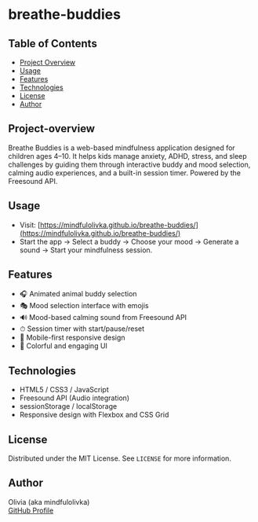 # breathe-buddies


## Table of Contents
- [Project Overview](#project-overview)
- [Usage](#usage)
- [Features](#features)
- [Technologies](#technologies)
- [License](#license)
- [Author](#author)
## Project-overview

Breathe Buddies is a web-based mindfulness application designed for children ages 4–10. It helps kids manage anxiety, ADHD, stress, and sleep challenges by guiding them through interactive buddy and mood selection, calming audio experiences, and a built-in session timer. Powered by the Freesound API.

## Usage

- Visit: [https://mindfulolivka.github.io/breathe-buddies/](https://mindfulolivka.github.io/breathe-buddies/)
- Start the app → Select a buddy → Choose your mood → Generate a sound → Start your mindfulness session.

## Features

- 🎧 Animated animal buddy selection
- 🎭 Mood selection interface with emojis
- 🔊 Mood-based calming sound from Freesound API
- ⏱ Session timer with start/pause/reset
- 📱 Mobile-first responsive design
- 🌈 Colorful and engaging UI

## Technologies

- HTML5 / CSS3 / JavaScript
- Freesound API (Audio integration)
- sessionStorage / localStorage
- Responsive design with Flexbox and CSS Grid

## License

Distributed under the MIT License. See `LICENSE` for more information.

## Author

Olivia (aka mindfulolivka)  
[GitHub Profile](https://github.com/mindfulolivka)